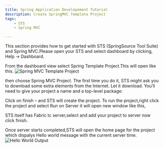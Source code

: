 ```yaml
---
title: Spring Application Developement Tutorial
description: Create SpringMVC Template Project
tags:
    - STS
    - Spring MVC

---
```


This section provides how to get started with STS (SpringSource Tool Suite) and Spring MVC.Please open your STS and select dashboard by clicking,
    Help -> Dashboard.

From the dashboard view select Spring Template Project.This will open like this.
![Spring MVC Template Project](/images/spring_tutorial/spring_mvc_1.png)


then choose Spring MVC Project.
The first time you do it, STS might ask you to download some extra elements from the Internet. Let it download.
You’ll need to give your project a name and a top-level package:


Click on finish – and STS will create the project. To run the project,right click the project and select Run on Server it will open new window like this,


STS itself has Fabric tc server,select and add your project to server now click finish.


Once server starts completed,STS will open the home page for the project which dispalys Hello world message with the current server time.
![Hello World Output](/images/spring_tutorial/spring_mvc_2.png)


